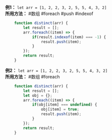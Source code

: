 **例1：** `let arr = [1, 2, 2, 3, 2, 5, 5, 4, 3, 2]`  
**所用方法：** #数组 #foreach #push #indexof
```jsx
	function distinct(arr) {
		let result = [];
		arr.foreach((item) => {
			if(result.indexof(item) === -1) {
				result.push(item);
			}
		});
		return result;
	}
```

**例2：** `let arr = [1, 2, 2, 3, 2, 5, 5, 4, 3, 2]`   
**所用方法：** #数组 #foreach
```jsx
	function distinct(arr) {
		let result = [];
		let obj = {};
		arr.foreach((item) => {
			if(obj[item] === undefined) {
				obj[item] = true;
				result.push(item);
			}
		});
		return result;
	}
```